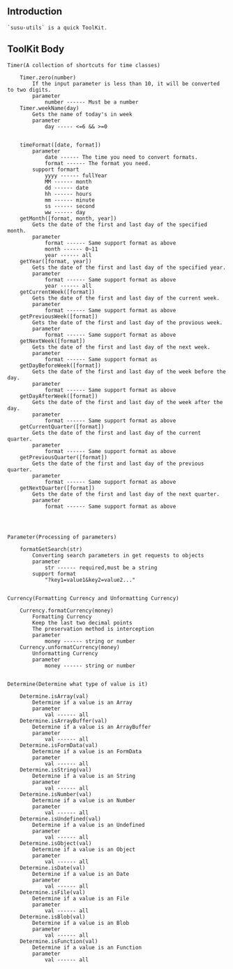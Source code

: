## Introduction

    `susu-utils` is a quick ToolKit.

## ToolKit Body

    Timer(A collection of shortcuts for time classes)

        Timer.zero(number)
            If the input parameter is less than 10, it will be converted to two digits.
            parameter
                number ------ Must be a number
        Timer.weekName(day)
            Gets the name of today's in week
            parameter
                day ----- <=6 && >=0


        timeFormat([date, format])
            parameter
                date ------ The time you need to convert formats.
                format ------ The format you need.
            support formart
                yyyy ------ fullYear
                MM ------ month
                dd ------ date
                hh ------ hours
                mm ------ minute
                ss ------ second
                ww ------ day
        getMonth([format, month, year])
            Gets the date of the first and last day of the specified month.
            parameter
                format ------ Same support format as above
                month ------ 0~11
                year ------ all
        getYear([format, year])
            Gets the date of the first and last day of the specified year.
            parameter
                format ------ Same support format as above
                year ------ all
        getCurrentWeek([format])
            Gets the date of the first and last day of the current week.
            parameter
                format ------ Same support format as above
        getPreviousWeek([format])
            Gets the date of the first and last day of the provious week.
            parameter
                format ------ Same support format as above
        getNextWeek([format])
            Gets the date of the first and last day of the next week.
            parameter
                format ------ Same support format as 
        getDayBeforeWeek([format])
            Gets the date of the first and last day of the week before the day.
            parameter
                format ------ Same support format as above
        getDayAfterWeek([format])
            Gets the date of the first and last day of the week after the day.
            parameter
                format ------ Same support format as above
        getCurrentQuarter([format])
            Gets the date of the first and last day of the current quarter.
            parameter
                format ------ Same support format as above
        getPreviousQuarter([format])
            Gets the date of the first and last day of the previous quarter.
            parameter
                format ------ Same support format as above
        getNextQuarter([format])
            Gets the date of the first and last day of the next quarter.
            parameter
                format ------ Same support format as above
    
    

    
    Parameter(Processing of parameters)

        formatGetSearch(str)
            Converting search parameters in get requests to objects
            parameter
                str ------ required,must be a string
            support format
                "?key1=value1&key2=value2..."


    Currency(Formatting Currency and Unformatting Currency)
        
        Currency.formatCurrency(money)
            Formatting Currency
            Keep the last two decimal points
            The preservation method is interception
            parameter
                money ------ string or number
        Currency.unformatCurrency(money)
            Unformatting Currency
            parameter
                money ------ string or number


    Determine(Determine what type of value is it)

        Determine.isArray(val)
            Determine if a value is an Array
            parameter
                val ------ all
        Determine.isArrayBuffer(val)
            Determine if a value is an ArrayBuffer
            parameter
                val ------ all
        Determine.isFormData(val)
            Determine if a value is an FormData
            parameter
                val ------ all
        Determine.isString(val)
            Determine if a value is an String
            parameter
                val ------ all
        Determine.isNumber(val)
            Determine if a value is an Number
            parameter
                val ------ all
        Determine.isUndefined(val)
            Determine if a value is an Undefined
            parameter
                val ------ all
        Determine.isObject(val)
            Determine if a value is an Object
            parameter
                val ------ all
        Determine.isDate(val)
            Determine if a value is an Date
            parameter
                val ------ all
        Determine.isFile(val)
            Determine if a value is an File
            parameter
                val ------ all
        Determine.isBlob(val)
            Determine if a value is an Blob
            parameter
                val ------ all
        Determine.isFunction(val)
            Determine if a value is an Function
            parameter
                val ------ all
